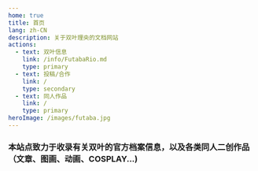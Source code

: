 ```yaml
---
home: true
title: 首页
lang: zh-CN
description: 关于双叶理央的文档网站
actions:
  - text: 双叶信息
    link: /info/FutabaRio.md
    type: primary
  - text: 投稿/合作
    link: /
    type: secondary
  - text: 同人作品
    link: /
    type: primary
heroImage: /images/futaba.jpg
---
```


### 本站点致力于收录有关双叶的官方档案信息，以及各类同人二创作品（文章、图画、动画、COSPLAY...)
